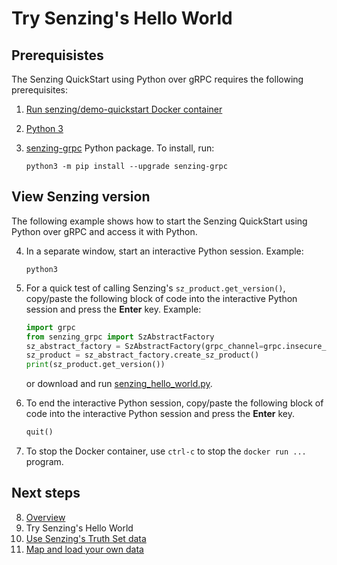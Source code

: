 # Try Senzing's Hello World

## Prerequisistes

The Senzing QuickStart using Python over gRPC requires the following prerequisites:

1. [Run senzing/demo-quickstart Docker container]
1. [Python 3]
1. [senzing-grpc] Python package.
   To install, run:

    ```console
    python3 -m pip install --upgrade senzing-grpc
    ```

## View Senzing version

The following example shows how to start
the Senzing QuickStart using Python over gRPC
and access it with Python.

4. In a separate window, start an interactive Python session.
   Example:

    ```console
    python3
    ```

1. For a quick test of calling Senzing's `sz_product.get_version()`,
   copy/paste the following block of code into the interactive Python session
   and press the **Enter** key.
   Example:

    ```python
    import grpc
    from senzing_grpc import SzAbstractFactory
    sz_abstract_factory = SzAbstractFactory(grpc_channel=grpc.insecure_channel("localhost:8261"))
    sz_product = sz_abstract_factory.create_sz_product()
    print(sz_product.get_version())
    ```

    or download and run [senzing_hello_world.py].

1. To end the interactive Python session,
   copy/paste the following block of code into the interactive Python session
   and press the **Enter** key.

    ```python
    quit()
    ```

1. To stop the Docker container,
   use `ctrl-c` to stop the `docker run ...` program.

## Next steps

8. [Overview]
1. Try Senzing's Hello World
1. [Use Senzing's Truth Set data]
1. [Map and load your own data]

[Map and load your own data]: map-and-load-your-own-datas.md
[Overview]: README.md
[Python 3]: https://github.com/senzing-garage/knowledge-base/blob/main/WHATIS/python3.md
[Run senzing/demo-quickstart Docker container]: README.md#run-docker-container
[senzing_hello_world.py]: https://raw.githubusercontent.com/senzing-garage/knowledge-base/main/proposals/quickstart-grpc/senzing_hello_world.py
[senzing-grpc]: https://github.com/senzing-garage/sz-sdk-python-grpc
[Use Senzing's Truth Set data]: use-senzings-truth-set-data.md
